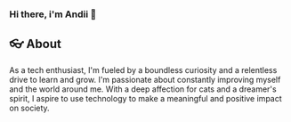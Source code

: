 ### Hi there, i'm Andii 👋

## 👓 About
As a tech enthusiast, I'm fueled by a boundless curiosity and a relentless drive to learn and grow. I'm passionate about constantly improving myself and the world around me. With a deep affection for cats and a dreamer's spirit, I aspire to use technology to make a meaningful and positive impact on society.


<!--
## 🛠️ Technologies
### Core
![Python](https://img.shields.io/badge/-Python-000?&logo=Python)
![SQL](https://img.shields.io/badge/-SQL-000?&logo=SQL)
![Google Cloud](https://img.shields.io/badge/-GoogleCloud-000?&logo=GoogleCloud)
![aiogram](https://img.shields.io/badge/-aiogram-000?&logo=aiogram)

### Web
![Django](https://img.shields.io/badge/-Django-000?&logo=Django)
![DjangoREST](https://img.shields.io/badge/-DjangoREST-000?&logo=DjangoREST)
![FastAPI](https://img.shields.io/badge/-FastAPI-000?&logo=FastAPI)
![HTML](https://img.shields.io/badge/-HTML-000?&logo=HTML)

### Other
![Linux](https://img.shields.io/badge/-Linux-000?&logo=Linux)
![Docker](https://img.shields.io/badge/-Docker-000?&logo=Docker)
![Poetry](https://img.shields.io/badge/-Poetry-000?&logo=Poetry)
![PostgreSQL](https://img.shields.io/badge/-PostgreSQL-000?&logo=PostgreSQL)
![SQLAlchemy](https://img.shields.io/badge/-SQLAlchemy-000?&logo=SQLAlchemy)
![Pydantic](https://img.shields.io/badge/-Pydantic-000?&logo=Pydantic)
![TensorFlow](https://img.shields.io/badge/-TensorFlow-000?&logo=TensorFlow)
![BeautifulSoup](https://img.shields.io/badge/-BeautifulSoup-000?&logo=BeautifulSoup)


## 🔭 A Few of my Showcase Projects
- [`@Space_tg_game`](https://github.com/filiurskyi/Space_tg_game): Text-based space game build in Telegram with python and aiogram.


## 📫 Contact
You can message me on [LinkedIn](https://www.linkedin.com/in/andrii-filiurskyi).


![Selenium](https://img.shields.io/badge/-Selenium-000?&logo=Selenium)
![Pytest](https://img.shields.io/badge/-Pytest-000?&logo=Pytest)

**filiurskyi/filiurskyi** is a ✨ _special_ ✨ repository because its `README.md` (this file) appears on your GitHub profile.

Here are some ideas to get you started:

- 🔭 I’m currently working on ...
- 🌱 I’m currently learning ...
- 👯 I’m looking to collaborate on ...
- 🤔 I’m looking for help with ...
- 💬 Ask me about ...
- 📫 How to reach me: ...
- 😄 Pronouns: ...
- ⚡ Fun fact: ...
-->

